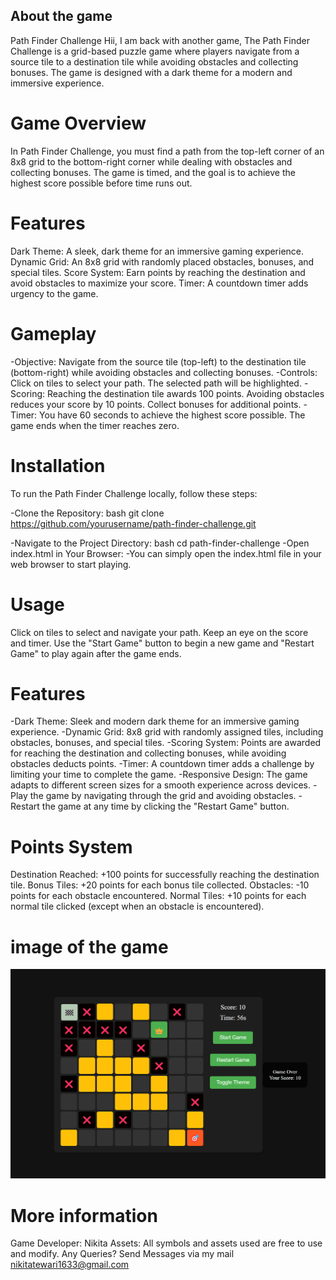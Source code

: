 ## About the game
Path Finder Challenge
Hii, I am back with another game, 
The Path Finder Challenge is a grid-based puzzle game where players navigate from a source tile to a destination tile while avoiding obstacles and collecting bonuses. The game is designed with a dark theme for a modern and immersive experience.


# Game Overview
In Path Finder Challenge, you must find a path from the top-left corner of an 8x8 grid to the bottom-right corner while dealing with obstacles and collecting bonuses. The game is timed, and the goal is to achieve the highest score possible before time runs out.

# Features
Dark Theme: A sleek, dark theme for an immersive gaming experience.
Dynamic Grid: An 8x8 grid with randomly placed obstacles, bonuses, and special tiles.
Score System: Earn points by reaching the destination and avoid obstacles to maximize your score.
Timer: A countdown timer adds urgency to the game.

# Gameplay
-Objective: Navigate from the source tile (top-left) to the destination tile (bottom-right) while avoiding obstacles and collecting bonuses.
-Controls: Click on tiles to select your path. The selected path will be highlighted.
-Scoring:
Reaching the destination tile awards 100 points.
Avoiding obstacles reduces your score by 10 points.
Collect bonuses for additional points.
-Timer: You have 60 seconds to achieve the highest score possible. The game ends when the timer reaches zero.

# Installation
To run the Path Finder Challenge locally, follow these steps:

-Clone the Repository:
bash
git clone https://github.com/yourusername/path-finder-challenge.git

-Navigate to the Project Directory:
bash
cd path-finder-challenge
-Open index.html in Your Browser:
-You can simply open the index.html file in your web browser to start playing.

# Usage
Click on tiles to select and navigate your path.
Keep an eye on the score and timer.
Use the "Start Game" button to begin a new game and "Restart Game" to play again after the game ends.

# Features
-Dark Theme: Sleek and modern dark theme for an immersive gaming experience.
-Dynamic Grid: 8x8 grid with randomly assigned tiles, including obstacles, bonuses, and special tiles.
-Scoring System: Points are awarded for reaching the destination and collecting bonuses, while avoiding obstacles deducts points.
-Timer: A countdown timer adds a challenge by limiting your time to complete the game.
-Responsive Design: The game adapts to different screen sizes for a smooth experience across devices.
-Play the game by navigating through the grid and avoiding obstacles.
-Restart the game at any time by clicking the "Restart Game" button.

# Points System
Destination Reached: +100 points for successfully reaching the destination tile.
Bonus Tiles: +20 points for each bonus tile collected.
Obstacles: -10 points for each obstacle encountered.
Normal Tiles: +10 points for each normal tile clicked (except when an obstacle is encountered).

# image of the game
![Game Screenshot](assets\images\Path_Finder_Challenge.png)

# More information
Game Developer: Nikita 
Assets: All symbols and assets used are free to use and modify.
Any Queries? Send Messages via my mail nikitatewari1633@gmail.com  